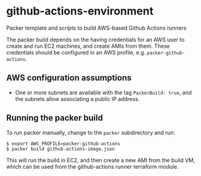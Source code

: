 # github-actions-environment

Packer template and scripts to build AWS-based Github Actions runners

The packer build depends on the having credentials for an AWS user to
create and run EC2 machines, and create AMIs from them. These
credentials should be configured in an AWS profile,
e.g. `packer-github-actions`.

## AWS configuration assumptions

- One or more subnets are available with the tag `PackerBuild: true`,
  and the subnets allow associating a public IP address.

## Running the packer build

To run packer manually, change to the `packer` subdirectory and run:

```
$ export AWS_PROFILE=packer-github-actions
$ packer build github-actions-image.json
```

This will run the build in EC2, and then create a new AMI from the
build VM, which can be used from the github-actions runner terraform
module.
